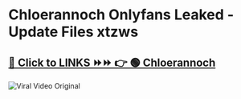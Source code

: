 
 # Chloerannoch Onlyfans Leaked - Update Files xtzws

## <h2><a href="https://clipsfans.com/Chloerannoch&ref=git">🔗 Click to LINKS ⏩⏩ 👉 🟢 Chloerannoch </a></h2>

<a href="https://clipsfans.com/Chloerannoch&ref=git" rel="nofollow" data-target="animated-image.originalLink"><img src="https://i.ibb.co.com/xMMVF88/686577567.gif" alt="Viral Video Original" style="max-width: 100%; display: inline-block;" data-target="animated-image.originalImage"></a>

